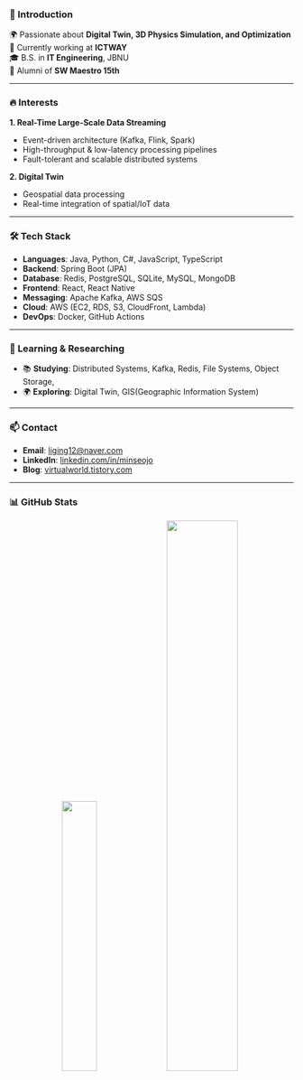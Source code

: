
### 👋 Introduction
🌍 Passionate about **Digital Twin, 3D Physics Simulation, and Optimization**  
💼 Currently working at **ICTWAY**  
🎓 B.S. in **IT Engineering**, JBNU  
🚀 Alumni of **SW Maestro 15th**

---

### 🔥 Interests
**1. Real-Time Large-Scale Data Streaming**
  - Event-driven architecture (Kafka, Flink, Spark)
  - High-throughput & low-latency processing pipelines
  - Fault-tolerant and scalable distributed systems 

**2. Digital Twin**
  - Geospatial data processing
  - Real-time integration of spatial/IoT data
---

### 🛠 Tech Stack
- **Languages**: Java, Python, C#, JavaScript, TypeScript 
- **Backend**: Spring Boot (JPA) 
- **Database**: Redis, PostgreSQL, SQLite, MySQL, MongoDB
- **Frontend**: React, React Native
- **Messaging**: Apache Kafka, AWS SQS
- **Cloud**: AWS (EC2, RDS, S3, CloudFront, Lambda) 
- **DevOps**: Docker, GitHub Actions

---

### 🌱 Learning & Researching
- 📚 **Studying**: Distributed Systems, Kafka, Redis, File Systems, Object Storage,
- 🌍 **Exploring**: Digital Twin, GIS(Geographic Information System)

---

### 📫 Contact
- **Email**: [liging12@naver.com](mailto:liging12@naver.com)  
- **LinkedIn**: [linkedin.com/in/minseojo](https://www.linkedin.com/in/%EB%AF%BC%EC%84%9C-%EC%A1%B0-039b29262/details/projects/)  
- **Blog**: [virtualworld.tistory.com](https://virtualworld.tistory.com/)  

---

### 📊 GitHub Stats
<div align="center">
  <img src="https://github-readme-stats.vercel.app/api/top-langs/?username=minseojo&langs_count=6&hide=html,css,tex&layout=compact" width="35%" />
  <img src="https://github-readme-stats.vercel.app/api?username=minseojo&show_icons=true&theme=vue" width="50%" />
</div>
